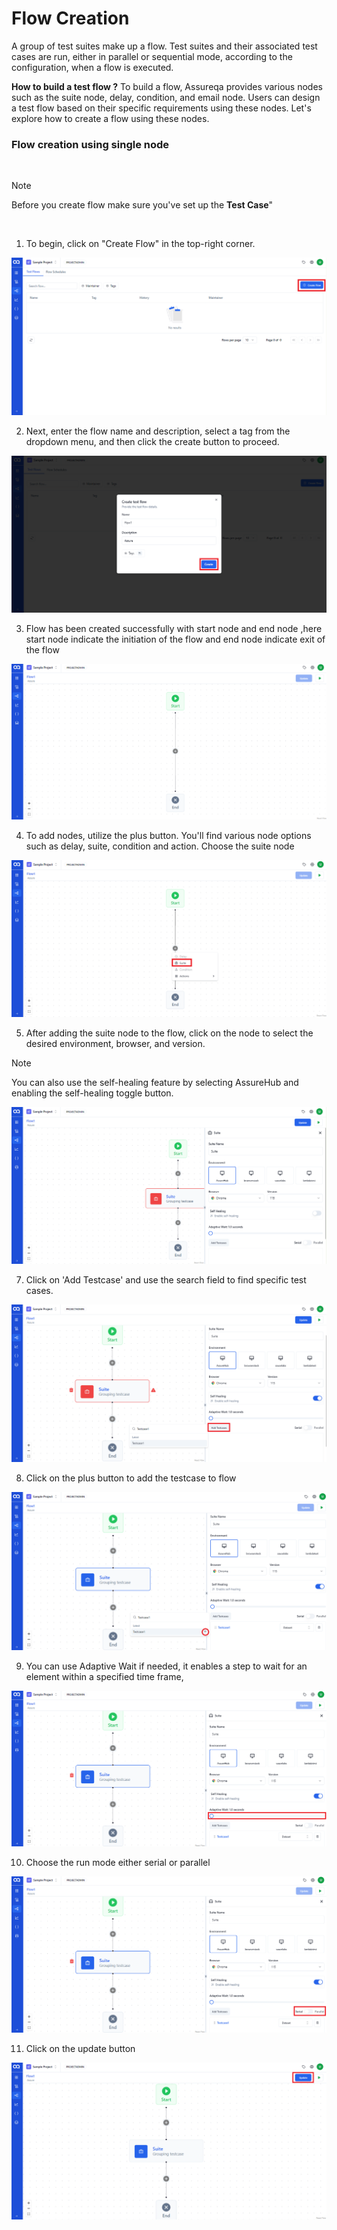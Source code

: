 ﻿# Flow Creation

 A group of test suites make up a flow. Test suites and their associated test cases are run, either in parallel or sequential mode, according to the configuration, when a flow is executed.

  **How to build a test flow ?**
To build a flow, Assureqa provides various nodes such as the suite node, delay, condition, and email node. Users can design a test flow based on their specific requirements using these nodes. Let's explore how to create a flow using these nodes. 
### Flow creation using single node

<br>

> [!Note]
>  Before you create flow make sure you've set up the **Test Case**" 

<br>

 1. To begin, click on "Create Flow" in the top-right corner.

 ![FCK1](/images/FCK1.png)

 2. Next, enter the flow name and description, select a tag from the dropdown menu, and then click the create button to proceed.
       
 ![FCK2](/images/FCK2.png)

 3. Flow has been created successfully with start node and end node ,here start node indicate the initiation of the flow and end node indicate exit of the flow 
       
 ![FCK3](/images/FCK3.png)

 4. To add  nodes, utilize the plus button. You'll find various node options such as delay, suite, condition and action. Choose the suite node
 
 ![FCK4](/images/FCK4.png)

 5. After adding the suite node to the flow, click on the node to select the desired environment, browser, and version. 

 > [!Note]
 > You can also use the self-healing feature by selecting AssureHub and enabling the self-healing toggle button. 
 
 ![FCK5](/images/FCK5.png)

 7. Click on 'Add Testcase' and use the search field to find specific test cases.
  
 ![FCK6](/images/FCK6.png)

 8. Click on the plus button to  add the testcase to flow 

 ![FCK7](/images/FCK7.PNG)

 9. You can use Adaptive Wait if needed, it enables a step to wait for an element within a specified time frame, 
 
 ![FCK8](/images/FCK8.png)

 10. Choose the run mode either serial or parallel 

 ![FCK9](/images/FCK9.png)

 11. Click on the update button 
  
 ![FCK10](/images/FCK10.png)
 
 


   
    

 
 
 

 
 
 



